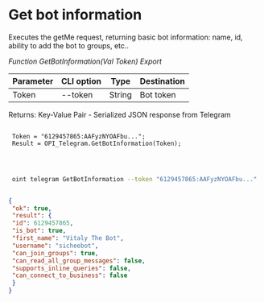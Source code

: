 ﻿---
sidebar_position: 1
---

# Get bot information
Executes the getMe request, returning basic bot information: name, id, ability to add the bot to groups, etc..


*Function GetBotInformation(Val Token) Export*

 | Parameter | CLI option | Type | Destination |
 |-|-|-|-|
 | Token | --token | String | Bot token |

 
 Returns: Key-Value Pair - Serialized JSON response from Telegram

```bsl title="Code example"
	
 Token = "6129457865:AAFyzNYOAFbu...";
 Result = OPI_Telegram.GetBotInformation(Token);

	
```

```sh title="CLI command example"
 
 oint telegram GetBotInformation --token "6129457865:AAFyzNYOAFbu..."


```


```json title="Result"

{
 "ok": true,
 "result": {
 "id": 6129457865,
 "is_bot": true,
 "first_name": "Vitaly The Bot",
 "username": "sicheebot",
 "can_join_groups": true,
 "can_read_all_group_messages": false,
 "supports_inline_queries": false,
 "can_connect_to_business": false
 }
}

```
